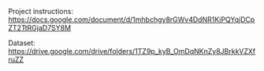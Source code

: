 Project instructions:
https://docs.google.com/document/d/1mhbchgy8rGWv4DdNR1KiPQYqjDCpZT2TtRGjaD7SY8M

Dataset:
https://drive.google.com/drive/folders/1TZ9p_kyB_OmDqNKnZy8JBrkkVZXfruZZ